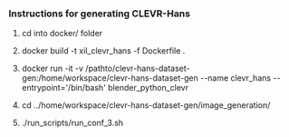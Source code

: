 ### Instructions for generating CLEVR-Hans

1. cd into docker/ folder
2. docker build -t xil_clevr_hans -f Dockerfile .



3. docker run -it -v /pathto/clevr-hans-dataset-gen:/home/workspace/clevr-hans-dataset-gen --name clevr_hans --entrypoint='/bin/bash' blender_python_clevr
4. cd ../home/workspace/clevr-hans-dataset-gen/image_generation/
5. ./run_scripts/run_conf_3.sh

